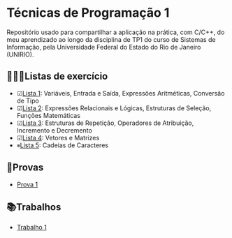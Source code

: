 # Técnicas de Programação 1
<p>Repositório usado para compartilhar a aplicação na prática, com C/C++, do meu aprendizado ao longo da disciplina de TP1 do curso de Sistemas de Informação, pela Universidade Federal do Estado do Rio de Janeiro (UNIRIO).</p>

## 🏋🏽‍♀️Listas de exercício
- ☑[Lista 1](https://github.com/davilimabr/bsi-tecnicas-de-programacao-1/tree/main/listas-de-exercicio/lista-1): Variáveis, Entrada e Saída, Expressões Aritméticas, Conversão de Tipo
- ☑[Lista 2](https://github.com/davilimabr/bsi-tecnicas-de-programacao-1/tree/main/listas-de-exercicio/lista-2): Expressões Relacionais e Lógicas, Estruturas de Seleção, Funções Matemáticas
- ☑[Lista 3](https://github.com/davilimabr/bsi-tecnicas-de-programacao-1/tree/main/listas-de-exercicio/lista-3): Estruturas de Repetição, Operadores de Atribuição, Incremento e Decremento
- ☑[Lista 4](https://github.com/davilimabr/bsi-tecnicas-de-programacao-1/tree/main/listas-de-exercicio/lista-4): Vetores e Matrizes
- ⏸[Lista 5](https://github.com/davilimabr/bsi-tecnicas-de-programacao-1/tree/main/listas-de-exercicio/lista-5): Cadeias de Caracteres

## 🧾Provas
- [Prova 1](https://github.com/davilimabr/bsi-tecnicas-de-programacao-1/tree/main/provas/prova-1)

## 📚Trabalhos
- [Trabalho 1](https://github.com/davilimabr/bsi-tecnicas-de-programacao-1/tree/main/trabalhos/trabalho-1)


